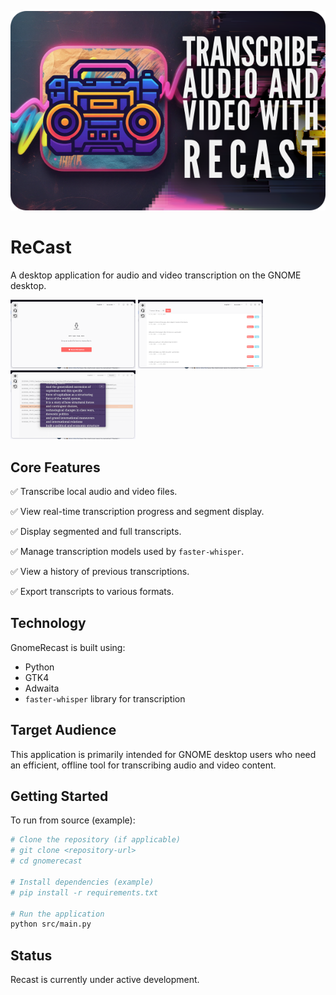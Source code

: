 ![](promores/hero.png)
# ReCast
A desktop application for audio and video transcription on the GNOME desktop.

[<img src="promores/defaultt.png" width="200" />](promores/default.png)
[<img src="promores/transcriptiont.png" width="200" />](promores/transcription.png)
[<img src="promores/readert.png" width="200" />](promores/reader.png)


## Core Features

✅   Transcribe local audio and video files.

✅   View real-time transcription progress and segment display.

✅   Display segmented and full transcripts.

✅   Manage transcription models used by `faster-whisper`.

✅   View a history of previous transcriptions.

✅   Export transcripts to various formats.

## Technology

GnomeRecast is built using:

*   Python
*   GTK4
*   Adwaita
*   `faster-whisper` library for transcription

## Target Audience

This application is primarily intended for GNOME desktop users who need an efficient, offline tool for transcribing audio and video content.

## Getting Started

To run from source (example):

```bash
# Clone the repository (if applicable)
# git clone <repository-url>
# cd gnomerecast

# Install dependencies (example)
# pip install -r requirements.txt

# Run the application
python src/main.py
```

## Status

Recast is currently under active development.
